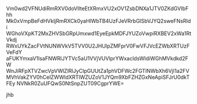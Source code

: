 Vm0wd2VFNUdiRmRXV0doVllteEtXRmxVU2xOV1ZsbDNXa1JTV0ZKdGVIbFhh
Mk0xVmpBeFdHVkljRmRXCk0yaHlWbTB4UzFJeVRrbGlSbVJYQ2sweFNsRldi
WGhoVXpKT2MxZHVSbGRpUmxwd1EyeEpkMDFJYUZoVwpiRXBEV2xWa1RtVkdj
RWxUYkZacFVtNUNWVkV5TVV0U2JHUlpZMFprV0FwVFJVcEZWbXRTUzFVeFdY
aFUKYmxaV1lsaFNWRlJYTVc5aU1VVjVUVlprYWxacldsWldiWGhMVkdkd2FW
WnJiRFpXTVZwcVpVWlZlRlJyClpGUUtZa1phVDFWc2FGTlNWbXh6VjI1a2FV
MVhVakZYV0hCelZWWldXRTlWZUZoV1JYQm9XbFZHZGxNeApiSFJrU0dkTFEy
NVNkR0ZuUFQwS0NtSnpZUT09CgprYWE=

jhb